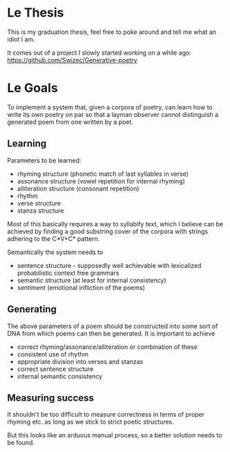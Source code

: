 # Le Thesis

This is my graduation thesis, feel free to poke around and tell
me what an idiot I am.

It comes out of a project I slowly started working on a while ago: https://github.com/Swizec/Generative-poetry


# Le Goals

To implement a system that, given a corpora of poetry, can learn how
to write its own poetry on par so that a layman observer cannot
distinguish a generated poem from one written by a poet.

## Learning

Parameters to be learned:

* rhyming structure (phonetic match of last syllables in verse)
* assonance structure (vowel repetition for internal rhyming)
* alliteration structure (consonant repetition)
* rhythm
* verse structure
* stanza structure

Most of this basically requires a way to syllabify text, which I
believe can be achieved by finding a good substring cover of the
corpora with strings adhering to the C\*V+C\* pattern.

Semantically the system needs to

* sentence structure - supposedly well achievable with lexicalized
  probabilistic context free grammars
* semantic structure (at least for internal consistency)
* sentiment (emotional infliction of the poems)

## Generating

The above parameters of a poem should be constructed into some sort of
DNA from which poems can then be generated. It is important to achieve

* correct rhyming/assonance/alliteration or combination of these
* consistent use of rhythm
* appropriate division into verses and stanzas
* correct sentence structure
* internal semantic consistency

## Measuring success

It shouldn't be too difficult to measure correctness in terms of
proper rhyming etc. as long as we stick to strict poetic structures.

But this looks like an arduous manual process, so a better solution
needs to be found.
